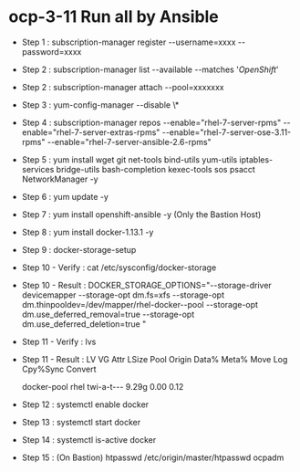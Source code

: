 # ocp-3-11 Run all by Ansible
- Step 1 : subscription-manager register --username=xxxx --password=xxxx
- Step 2 : subscription-manager list --available --matches '*OpenShift*'
- Step 2 : subscription-manager attach --pool=xxxxxxx
- Step 3 : yum-config-manager --disable \\*
- Step 4 : subscription-manager repos --enable="rhel-7-server-rpms" --enable="rhel-7-server-extras-rpms" --enable="rhel-7-server-ose-3.11-rpms" --enable="rhel-7-server-ansible-2.6-rpms"
- Step 5 : yum install wget git net-tools bind-utils yum-utils iptables-services bridge-utils bash-completion kexec-tools sos psacct NetworkManager -y
- Step 6 : yum update -y
- Step 7 : yum install openshift-ansible -y (Only the Bastion Host)
- Step 8 : yum install docker-1.13.1 -y
- Step 9 : docker-storage-setup
- Step 10 - Verify : cat /etc/sysconfig/docker-storage
- Step 10 - Result : DOCKER_STORAGE_OPTIONS="--storage-driver devicemapper --storage-opt dm.fs=xfs --storage-opt dm.thinpooldev=/dev/mapper/rhel-docker--pool --storage-opt dm.use_deferred_removal=true --storage-opt dm.use_deferred_deletion=true "
- Step 11 - Verify : lvs
- Step 11 - Result : LV          VG   Attr       LSize  Pool Origin Data%  Meta%  Move Log Cpy%Sync Convert
  
  docker-pool rhel twi-a-t---  9.29g             0.00   0.12
- Step 12 : systemctl enable docker
- Step 13 : systemctl start docker
- Step 14 : systemctl is-active docker
- Step 15 : (On Bastion) htpasswd /etc/origin/master/htpasswd ocpadm
